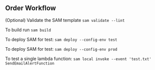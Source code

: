 ## Order Workflow

(Optional) Validate the SAM template
`sam validate --lint`

To build run
`sam build`

To deploy SAM for test:
`sam deploy --config-env test`

To deploy SAM for test:
`sam deploy --config-env prod`

To test a single lambda function:
`sam local invoke --event 'test.txt' SendEmailAlertFunction`